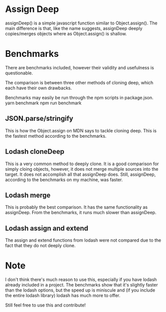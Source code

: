 # Assign Deep

assignDeep() is a simple javascript function similar to Object.assign(). The
main difference is that, like the name suggests, assignDeep deeply copies/merges
objects where as Object.assign() is shallow.

# Benchmarks
There are benchmarks included, however their validity and usefulness is
questionable.

The comparison is between three other methods of cloning deep, which each have
their own drawbacks.

Benchmarks may easily be run through the npm scripts in package.json.
yarn benchmark
npm run benchmark

## JSON.parse/stringify
This is how the Object.assign on MDN says to tackle cloning deep. This is the
fastest method according to the benchmarks.

## Lodash cloneDeep
This is a very common method to deeply clone. It is a good comparison for simply
cloing objects, however, it does not merge multiple sources into the target. It
does not accomplish all that assignDeep does. Still, assignDeep, according to
the benchmarks on my machine, was faster.

## Lodash merge
This is probably the best comparison. It has the same functionality as
assignDeep. From the benchmarks, it runs much slower than assignDeep.

## Lodash assign and extend
The assign and extend functions from lodash were not compared due to the fact
that they do not deeply clone.

# Note
I don't think there's much reason to use this, especially if you have lodash
already included in a project. The benchmarks show that it's slightly faster
than the lodash options, but the speed up is miniscule and (if you include the
entire lodash library) lodash has much more to offer.

Still feel free to use this and contribute!
